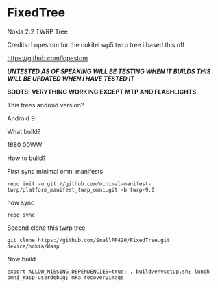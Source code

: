 # FixedTree

Nokia 2.2 TWRP Tree

Credits: Lopestom for the oukitel wp5 twrp tree i based this off

https://github.com/lopestom

***UNTESTED AS OF SPEAKING WILL BE TESTING WHEN IT BUILDS THIS WILL BE UPDATED WHEN I HAVE TESTED IT***

**BOOTS! VERYTHING WORKING EXCEPT MTP AND FLASHLIGHTS**

This trees android version?

Android 9

What build?

1680 00WW

How to build?

First sync minimal omni manifests

```repo init -u git://github.com/minimal-manifest-twrp/platform_manifest_twrp_omni.git -b twrp-9.0```

now sync

```repo sync```

Second clone this twrp tree

```git clone https://github.com/SmallPP420/FixedTree.git device/nokia/Wasp```

Now build

```export ALLOW_MISSING_DEPENDENCIES=true; . build/envsetup.sh; lunch omni_Wasp-userdebug; mka recoveryimage```
